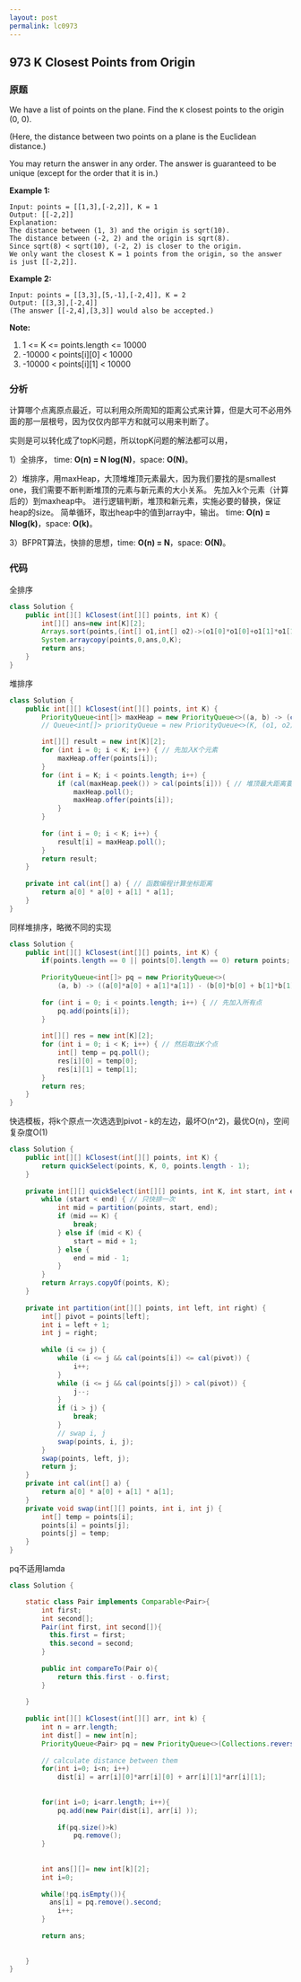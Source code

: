 ```yaml
---
layout: post
permalink: lc0973
---
```


## 973 K Closest Points from Origin

### 原题

We have a list of points on the plane.  Find the `K` closest points to the origin (0, 0).

\(Here, the distance between two points on a plane is the Euclidean distance.\)

You may return the answer in any order.  The answer is guaranteed to be unique \(except for the order that it is in.\)

**Example 1:**

```text
Input: points = [[1,3],[-2,2]], K = 1
Output: [[-2,2]]
Explanation: 
The distance between (1, 3) and the origin is sqrt(10).
The distance between (-2, 2) and the origin is sqrt(8).
Since sqrt(8) < sqrt(10), (-2, 2) is closer to the origin.
We only want the closest K = 1 points from the origin, so the answer is just [[-2,2]].
```

**Example 2:**

```text
Input: points = [[3,3],[5,-1],[-2,4]], K = 2
Output: [[3,3],[-2,4]]
(The answer [[-2,4],[3,3]] would also be accepted.)
```

**Note:**

1. 1 <= K <= points.length <= 10000
2. -10000 < points[i][0] < 10000
3. -10000 < points[i][1] < 10000

### 分析

计算哪个点离原点最近，可以利用众所周知的距离公式来计算，但是大可不必用外面的那一层根号，因为仅仅内部平方和就可以用来判断了。

实则是可以转化成了topK问题，所以topK问题的解法都可以用，

1）全排序， time: **O\(n\) = N log\(N\)**，space: **O\(N\)**。

2）堆排序，用maxHeap，大顶堆堆顶元素最大，因为我们要找的是smallest one，我们需要不断判断堆顶的元素与新元素的大小关系。 先加入k个元素（计算后的）到maxheap中。 进行逻辑判断，堆顶和新元素，实施必要的替换，保证heap的size。 简单循环，取出heap中的值到array中，输出。 time: **O\(n\) = Nlog\(k\)**，space: **O\(k\)**。

3）BFPRT算法，快排的思想，time: **O\(n\) = N**，space: **O\(N\)**。

### 代码

全排序

```java
class Solution {
    public int[][] kClosest(int[][] points, int K) {
        int[][] ans=new int[K][2];
        Arrays.sort(points,(int[] o1,int[] o2)->(o1[0]*o1[0]+o1[1]*o1[1]-o2[0]*o2[0]-o2[1]*o2[1]));
        System.arraycopy(points,0,ans,0,K);
        return ans;
    }
}
```

堆排序

```java
class Solution {
    public int[][] kClosest(int[][] points, int K) {
        PriorityQueue<int[]> maxHeap = new PriorityQueue<>((a, b) -> (cal(b) - cal(a))); // 倒序排列
        // Queue<int[]> priorityQueue = new PriorityQueue<>(K, (o1, o2) -> o1[0] * o1[0] + o1[1] * o1[1] - (o2[0] * o2[0] + o2[1] * o2[1]));

        int[][] result = new int[K][2];
        for (int i = 0; i < K; i++) { // 先加入K个元素
            maxHeap.offer(points[i]);
        }
        for (int i = K; i < points.length; i++) {
            if (cal(maxHeap.peek()) > cal(points[i])) { // 堆顶最大距离要比新来的点大，移出
                maxHeap.poll();
                maxHeap.offer(points[i]);
            }
        }
        
        for (int i = 0; i < K; i++) {
            result[i] = maxHeap.poll();
        }
        return result;
    }
    
    private int cal(int[] a) { // 函数编程计算坐标距离
        return a[0] * a[0] + a[1] * a[1];
    }
}
```

同样堆排序，略微不同的实现

```java
class Solution {
    public int[][] kClosest(int[][] points, int K) {
        if(points.length == 0 || points[0].length == 0) return points;
        
        PriorityQueue<int[]> pq = new PriorityQueue<>(
            (a, b) -> ((a[0]*a[0] + a[1]*a[1]) - (b[0]*b[0] + b[1]*b[1])));
        
        for (int i = 0; i < points.length; i++) { // 先加入所有点
            pq.add(points[i]);
        }
        
        int[][] res = new int[K][2];
        for (int i = 0; i < K; i++) { // 然后取出K个点
            int[] temp = pq.poll();
            res[i][0] = temp[0];
            res[i][1] = temp[1];
        }
        return res;
    }
}
```

快选模板，将k个原点一次选选到pivot -
k的左边，最坏O(n^2)，最优O(n)，空间复杂度O(1)

```java
class Solution {
    public int[][] kClosest(int[][] points, int K) {
        return quickSelect(points, K, 0, points.length - 1);
    }
    
    private int[][] quickSelect(int[][] points, int K, int start, int end) {
        while (start < end) { // 只快排一次
            int mid = partition(points, start, end);
            if (mid == K) {
                break;
            } else if (mid < K) {
                start = mid + 1;
            } else {
                end = mid - 1;
            }
        }
        return Arrays.copyOf(points, K);
    }
    
    private int partition(int[][] points, int left, int right) {
        int[] pivot = points[left];
        int i = left + 1;
        int j = right;
        
        while (i <= j) {
            while (i <= j && cal(points[i]) <= cal(pivot)) {
                i++;
            }
            while (i <= j && cal(points[j]) > cal(pivot)) {
                j--;
            }
            if (i > j) {
                break;
            }
            // swap i, j
            swap(points, i, j);
        }
        swap(points, left, j);
        return j;
    }
    private int cal(int[] a) {
        return a[0] * a[0] + a[1] * a[1];
    }
    private void swap(int[][] points, int i, int j) {
        int[] temp = points[i];
        points[i] = points[j];
        points[j] = temp;
    }
}
```

pq不适用lamda

```java
class Solution {

    static class Pair implements Comparable<Pair>{
        int first;
        int second[];
        Pair(int first, int second[]){
          this.first = first;
          this.second = second;
        }
        
        public int compareTo(Pair o){
            return this.first - o.first;
        }
        
    }
    
    public int[][] kClosest(int[][] arr, int k) {
        int n = arr.length;
        int dist[] = new int[n];
        PriorityQueue<Pair> pq = new PriorityQueue<>(Collections.reverseOrder());
        
        // calculate distance between them
        for(int i=0; i<n; i++)
            dist[i] = arr[i][0]*arr[i][0] + arr[i][1]*arr[i][1];
        
        
        for(int i=0; i<arr.length; i++){
            pq.add(new Pair(dist[i], arr[i] ));
            
            if(pq.size()>k)
                pq.remove();
        }    
    
        
        int ans[][]= new int[k][2];
        int i=0;
     
        while(!pq.isEmpty()){
          ans[i] = pq.remove().second;
            i++;
        }
        
        return ans;
        
        
    }
}
```

